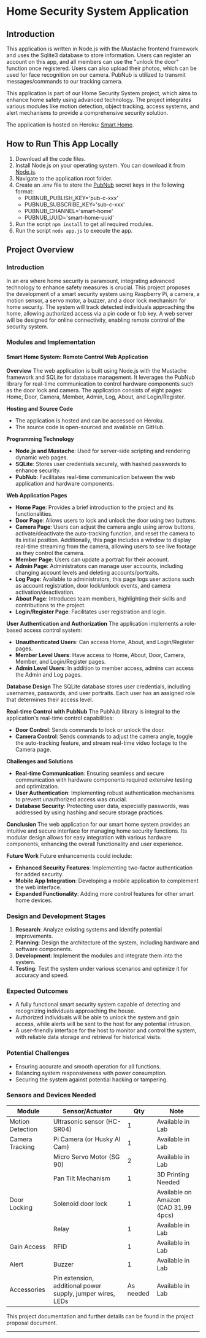 # Home Security System Application

## Introduction

This application is written in Node.js with the Mustache frontend framework and uses the Sqlite3 database to store information. Users can register an account on this app, and all members can use the "unlock the door" function once registered. Users can also upload their photos, which can be used for face recognition on our camera. PubNub is utilized to transmit messages/commands to our tracking camera.

This application is part of our Home Security System project, which aims to enhance home safety using advanced technology. The project integrates various modules like motion detection, object tracking, access systems, and alert mechanisms to provide a comprehensive security solution.

The application is hosted on Heroku: [Smart Home](http://www.smart-home-app.site).

## How to Run This App Locally

1. Download all the code files.
2. Install Node.js on your operating system. You can download it from [Node.js](https://nodejs.org/en).
3. Navigate to the application root folder.
4. Create an .env file to store the [PubNub](https://www.pubnub.com/) secret keys in the following format:
    - PUBNUB_PUBLISH_KEY='pub-c-xxx'
    - PUBNUB_SUBSCRIBE_KEY='sub-c-xxx'
    - PUBNUB_CHANNEL='smart-home'
    - PUBNUB_UUID='smart-home-uuid'
5. Run the script `npm install` to get all required modules.
6. Run the script `node app.js` to execute the app.

## Project Overview

### Introduction

In an era where home security is paramount, integrating advanced technology to enhance safety measures is crucial. This project proposes the development of a smart security system using Raspberry Pi, a camera, a motion sensor, a servo motor, a buzzer, and a door lock mechanism for home security. The system will track detected individuals approaching the home, allowing authorized access via a pin code or fob key. A web server will be designed for online connectivity, enabling remote control of the security system.

### Modules and Implementation

#### Smart Home System: Remote Control Web Application

**Overview**
The web application is built using Node.js with the Mustache framework and SQLite for database management. It leverages the PubNub library for real-time communication to control hardware components such as the door lock and camera. The application consists of eight pages: Home, Door, Camera, Member, Admin, Log, About, and Login/Register.

**Hosting and Source Code**
- The application is hosted and can be accessed on Heroku.
- The source code is open-sourced and available on GitHub.

**Programming Technology**
- **Node.js and Mustache**: Used for server-side scripting and rendering dynamic web pages.
- **SQLite**: Stores user credentials securely, with hashed passwords to enhance security.
- **PubNub**: Facilitates real-time communication between the web application and hardware components.

**Web Application Pages**
- **Home Page**: Provides a brief introduction to the project and its functionalities.
- **Door Page**: Allows users to lock and unlock the door using two buttons.
- **Camera Page**: Users can adjust the camera angle using arrow buttons, activate/deactivate the auto-tracking function, and reset the camera to its initial position. Additionally, this page includes a window to display real-time streaming from the camera, allowing users to see live footage as they control the camera.
- **Member Page**: Users can update a portrait for their account.
- **Admin Page**: Administrators can manage user accounts, including changing account levels and deleting accounts/portraits.
- **Log Page**: Available to administrators, this page logs user actions such as account registration, door lock/unlock events, and camera activation/deactivation.
- **About Page**: Introduces team members, highlighting their skills and contributions to the project.
- **Login/Register Page**: Facilitates user registration and login.

**User Authentication and Authorization**
The application implements a role-based access control system:
- **Unauthenticated Users**: Can access Home, About, and Login/Register pages.
- **Member Level Users**: Have access to Home, About, Door, Camera, Member, and Login/Register pages.
- **Admin Level Users**: In addition to member access, admins can access the Admin and Log pages.

**Database Design**
The SQLite database stores user credentials, including usernames, passwords, and user portraits. Each user has an assigned role that determines their access level.

**Real-time Control with PubNub**
The PubNub library is integral to the application's real-time control capabilities:
- **Door Control**: Sends commands to lock or unlock the door.
- **Camera Control**: Sends commands to adjust the camera angle, toggle the auto-tracking feature, and stream real-time video footage to the Camera page.

**Challenges and Solutions**
- **Real-time Communication**: Ensuring seamless and secure communication with hardware components required extensive testing and optimization.
- **User Authentication**: Implementing robust authentication mechanisms to prevent unauthorized access was crucial.
- **Database Security**: Protecting user data, especially passwords, was addressed by using hashing and secure storage practices.

**Conclusion**
The web application for our smart home system provides an intuitive and secure interface for managing home security functions. Its modular design allows for easy integration with various hardware components, enhancing the overall functionality and user experience.

**Future Work**
Future enhancements could include:
- **Enhanced Security Features**: Implementing two-factor authentication for added security.
- **Mobile App Integration**: Developing a mobile application to complement the web interface.
- **Expanded Functionality**: Adding more control features for other smart home devices.

### Design and Development Stages

1. **Research**: Analyze existing systems and identify potential improvements.
2. **Planning**: Design the architecture of the system, including hardware and software components.
3. **Development**: Implement the modules and integrate them into the system.
4. **Testing**: Test the system under various scenarios and optimize it for accuracy and speed.

### Expected Outcomes

- A fully functional smart security system capable of detecting and recognizing individuals approaching the house.
- Authorized individuals will be able to unlock the system and gain access, while alerts will be sent to the host for any potential intrusion.
- A user-friendly interface for the host to monitor and control the system, with reliable data storage and retrieval for historical visits.

### Potential Challenges

- Ensuring accurate and smooth operation for all functions.
- Balancing system responsiveness with power consumption.
- Securing the system against potential hacking or tampering.

### Sensors and Devices Needed

| Module                | Sensor/Actuator         | Qty | Note                                     |
|-----------------------|-------------------------|-----|------------------------------------------|
| Motion Detection      | Ultrasonic sensor (HC-SR04) | 1   | Available in Lab                         |
| Camera Tracking       | Pi Camera (or Husky AI Cam) | 1   | Available in Lab                         |
|                       | Micro Servo Motor (SG 90) | 2   | Available in Lab                         |
|                       | Pan Tilt Mechanism      | 1   | 3D Printing Needed                       |
| Door Locking          | Solenoid door lock      | 1   | Available on Amazon (CAD 31.99 4pcs)     |
|                       | Relay                   | 1   | Available in Lab                         |
| Gain Access           | RFID                    | 1   | Available in Lab                         |
| Alert                 | Buzzer                  | 1   | Available in Lab                         |
| Accessories           | Pin extension, additional power supply, jumper wires, LEDs | As needed | Available in Lab                         |

This project documentation and further details can be found in the project proposal document.

---
